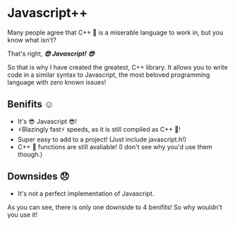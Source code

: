 # Javascript++

Many people agree that C++ 🤮 is a miserable language to work in, but you know what isn't?



That's right, ***😎 Javascript! 😎***



So that is why I have created the greatest, C++ library. It allows you to write code in a similar syntax to Javascript, the most beloved programming language with zero known issues!


## Benifits ☺️

- It's 😎 Javascript 😎!
- ⚡Blazingly fast⚡ speeds, as it is still compiled as C++ 🤮!
- Super easy to add to a project! (Just include javascript.h!)
- C++ 🤮 functions are still avaliable! (I don't see why you'd use them though.)

## Downsides 😞

- It's not a perfect implementation of Javascript.


As you can see, there is only one downside to 4 benifits! So why wouldn't you use it!
